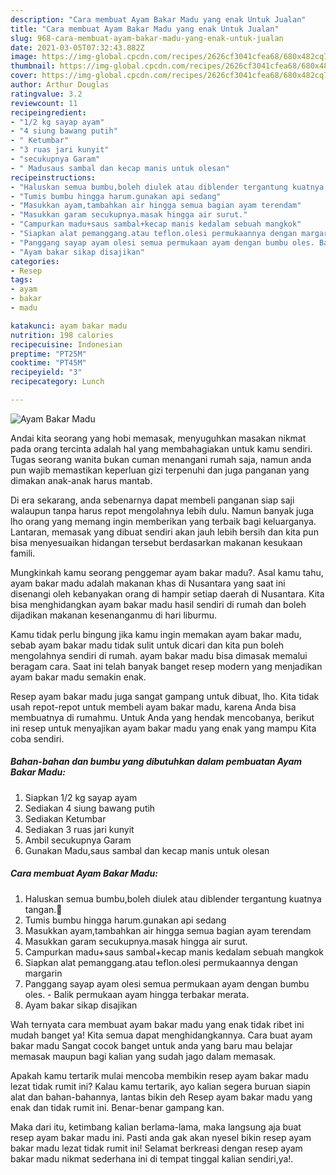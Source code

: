 ```yaml
---
description: "Cara membuat Ayam Bakar Madu yang enak Untuk Jualan"
title: "Cara membuat Ayam Bakar Madu yang enak Untuk Jualan"
slug: 968-cara-membuat-ayam-bakar-madu-yang-enak-untuk-jualan
date: 2021-03-05T07:32:43.882Z
image: https://img-global.cpcdn.com/recipes/2626cf3041cfea68/680x482cq70/ayam-bakar-madu-foto-resep-utama.jpg
thumbnail: https://img-global.cpcdn.com/recipes/2626cf3041cfea68/680x482cq70/ayam-bakar-madu-foto-resep-utama.jpg
cover: https://img-global.cpcdn.com/recipes/2626cf3041cfea68/680x482cq70/ayam-bakar-madu-foto-resep-utama.jpg
author: Arthur Douglas
ratingvalue: 3.2
reviewcount: 11
recipeingredient:
- "1/2 kg sayap ayam"
- "4 siung bawang putih"
- " Ketumbar"
- "3 ruas jari kunyit"
- "secukupnya Garam"
- " Madusaus sambal dan kecap manis untuk olesan"
recipeinstructions:
- "Haluskan semua bumbu,boleh diulek atau diblender tergantung kuatnya tangan.🤣"
- "Tumis bumbu hingga harum.gunakan api sedang"
- "Masukkan ayam,tambahkan air hingga semua bagian ayam terendam"
- "Masukkan garam secukupnya.masak hingga air surut."
- "Campurkan madu+saus sambal+kecap manis kedalam sebuah mangkok"
- "Siapkan alat pemanggang.atau teflon.olesi permukaannya dengan margarin"
- "Panggang sayap ayam olesi semua permukaan ayam dengan bumbu oles. Balik permukaan ayam hingga terbakar merata."
- "Ayam bakar sikap disajikan"
categories:
- Resep
tags:
- ayam
- bakar
- madu

katakunci: ayam bakar madu 
nutrition: 198 calories
recipecuisine: Indonesian
preptime: "PT25M"
cooktime: "PT45M"
recipeyield: "3"
recipecategory: Lunch

---
```



![Ayam Bakar Madu](https://img-global.cpcdn.com/recipes/2626cf3041cfea68/680x482cq70/ayam-bakar-madu-foto-resep-utama.jpg)

Andai kita seorang yang hobi memasak, menyuguhkan masakan nikmat pada orang tercinta adalah hal yang membahagiakan untuk kamu sendiri. Tugas seorang  wanita bukan cuman menangani rumah saja, namun anda pun wajib memastikan keperluan gizi terpenuhi dan juga panganan yang dimakan anak-anak harus mantab.

Di era  sekarang, anda sebenarnya dapat membeli panganan siap saji walaupun tanpa harus repot mengolahnya lebih dulu. Namun banyak juga lho orang yang memang ingin memberikan yang terbaik bagi keluarganya. Lantaran, memasak yang dibuat sendiri akan jauh lebih bersih dan kita pun bisa menyesuaikan hidangan tersebut berdasarkan makanan kesukaan famili. 



Mungkinkah kamu seorang penggemar ayam bakar madu?. Asal kamu tahu, ayam bakar madu adalah makanan khas di Nusantara yang saat ini disenangi oleh kebanyakan orang di hampir setiap daerah di Nusantara. Kita bisa menghidangkan ayam bakar madu hasil sendiri di rumah dan boleh dijadikan makanan kesenanganmu di hari liburmu.

Kamu tidak perlu bingung jika kamu ingin memakan ayam bakar madu, sebab ayam bakar madu tidak sulit untuk dicari dan kita pun boleh mengolahnya sendiri di rumah. ayam bakar madu bisa dimasak memalui beragam cara. Saat ini telah banyak banget resep modern yang menjadikan ayam bakar madu semakin enak.

Resep ayam bakar madu juga sangat gampang untuk dibuat, lho. Kita tidak usah repot-repot untuk membeli ayam bakar madu, karena Anda bisa membuatnya di rumahmu. Untuk Anda yang hendak mencobanya, berikut ini resep untuk menyajikan ayam bakar madu yang enak yang mampu Kita coba sendiri.

<!--inarticleads1-->

##### Bahan-bahan dan bumbu yang dibutuhkan dalam pembuatan Ayam Bakar Madu:

1. Siapkan 1/2 kg sayap ayam
1. Sediakan 4 siung bawang putih
1. Sediakan  Ketumbar
1. Sediakan 3 ruas jari kunyit
1. Ambil secukupnya Garam
1. Gunakan  Madu,saus sambal dan kecap manis untuk olesan




<!--inarticleads2-->

##### Cara membuat Ayam Bakar Madu:

1. Haluskan semua bumbu,boleh diulek atau diblender tergantung kuatnya tangan.🤣
1. Tumis bumbu hingga harum.gunakan api sedang
1. Masukkan ayam,tambahkan air hingga semua bagian ayam terendam
1. Masukkan garam secukupnya.masak hingga air surut.
1. Campurkan madu+saus sambal+kecap manis kedalam sebuah mangkok
1. Siapkan alat pemanggang.atau teflon.olesi permukaannya dengan margarin
1. Panggang sayap ayam olesi semua permukaan ayam dengan bumbu oles. - Balik permukaan ayam hingga terbakar merata.
1. Ayam bakar sikap disajikan




Wah ternyata cara membuat ayam bakar madu yang enak tidak ribet ini mudah banget ya! Kita semua dapat menghidangkannya. Cara buat ayam bakar madu Sangat cocok banget untuk anda yang baru mau belajar memasak maupun bagi kalian yang sudah jago dalam memasak.

Apakah kamu tertarik mulai mencoba membikin resep ayam bakar madu lezat tidak rumit ini? Kalau kamu tertarik, ayo kalian segera buruan siapin alat dan bahan-bahannya, lantas bikin deh Resep ayam bakar madu yang enak dan tidak rumit ini. Benar-benar gampang kan. 

Maka dari itu, ketimbang kalian berlama-lama, maka langsung aja buat resep ayam bakar madu ini. Pasti anda gak akan nyesel bikin resep ayam bakar madu lezat tidak rumit ini! Selamat berkreasi dengan resep ayam bakar madu nikmat sederhana ini di tempat tinggal kalian sendiri,ya!.

